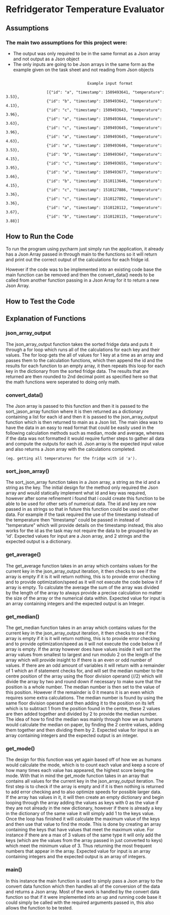 # Refridgerator Temperature Evaluator

## Assumptions

### The main two assumptions for this project were:
* The output was only required to be in the same format as a Json array and not output as a Json object
* The only inputs are going to be Json arrays in the same form as the example given on the task sheet and not reading
from Json objects
```

                                    Example input format

                  [{"id": "a", "timestamp": 1509493641, "temperature": 3.53},
                  {"id": "b", "timestamp": 1509493642, "temperature": 4.13},
                  {"id": "c", "timestamp": 1509493643, "temperature": 3.96},
                  {"id": "a", "timestamp": 1509493644, "temperature": 3.63},
                  {"id": "c", "timestamp": 1509493645, "temperature": 3.96},
                  {"id": "a", "timestamp": 1509493645, "temperature": 4.63},
                  {"id": "a", "timestamp": 1509493646, "temperature": 3.53},
                  {"id": "b", "timestamp": 1509493647, "temperature": 4.15},
                  {"id": "c", "timestamp": 1509493655, "temperature": 3.95},
                  {"id": "a", "timestamp": 1509493677, "temperature": 3.66},
                  {"id": "b", "timestamp": 1510113646, "temperature": 4.15},
                  {"id": "c", "timestamp": 1510127886, "temperature": 3.36},
                  {"id": "c", "timestamp": 1510127892, "temperature": 3.36},
                  {"id": "a", "timestamp": 1510128112, "temperature": 3.67},
                  {"id": "b", "timestamp": 1510128115, "temperature": 3.88}]
```

## How to Run the Code
To run the program using pycharm just simply run the application, it already has a Json Array passed in through main to
the functions so it will return and print out the correct output of the calculations for each fridge id.

However if the code was to be implemented into an existing code base the main function can be removed and then the
convert_data() needs to be called from another function passing in a Json Array for it to return a new Json Array.

## How to Test the Code


## Explanation of Functions

### json_array_output
The json_array_output function takes the sorted fridge data and puts it through a for loop which runs
all of the calculations for each key and their values. The for loop gets the all of values for 1 key at a time as an array and
passes them to the calculation functions, which then append the id and the results for each function to an empty array, it then
repeats this loop for each key in the dictionary from the sorted fridge data. The results that are returned are then rounded to
2nd decimal point as specified here so that the math functions were seperated to doing only math.

### convert_data()
The Json array is passed to this function and then it is passed to the sort_jason_array
function where it is then returned as a dictionary containing a list for each id and then
it is passed to the json_array_output function which is then returned to main as a Json list.
The main idea was to have the data in an easy to read format that could be easily used in the following
calculation methods such as median, mode and average, whereas if the data was not formatted it would require
further steps to gather all data and compute the outputs for each id. Json array is the expected input value and also
returns a Json array with the calculations completed.
```
(eg. getting all temperatures for the fridge with id 'a').
```
### sort_json_array()
The sort_json_array function takes in a Json array, a string as the id and a string as the key. The initial design
for the method only required the Json array and would statically implement what id and key was required, however
after some refinement i found that i could create this function to be able to be used for other sets of numerical
data. The id and key are now passed in as strings so that in future this function could be used on other data.
For example if the task required the use of the timestamp instead of the temperature then "timestamp" could be
passed in instead of "temperature" which will provide details on the timestamp instead, this also works for the id as
the task may not require the data to be grouped by an 'id'. Expected values for input are a Json array, and 2 strings
and the expected output is a dictionary.

### get_average()
The get_average function takes in an array which contains values for the current key in the json_array_output
iteration, it then checks to see if the array is empty if it is it will return nothing, this is to provide error
checking and to provide optimization/speed as it will not execute the code below it if array is empty. To calculate
the average the sum of the array was divided by the length of the array to always provide a precise calculation no
matter the size of the array or the numerical data within. Expected value for input is an array containing integers and
the expected output is an Integer.

### get_median()
The get_median function takes in an array which contains values for the current key in the json_array_output
iteration, it then checks to see if the array is empty if it is it will return nothing, this is to provide error
checking and to provide optimization/speed as it will not execute the code below it if array is empty. If the array
however does have values inside it will sort the array values from smallest to largest and run modulo 2 on the
length of the array which will provide insight to if there is an even or odd number of values. If there are an odd
amount of variables it will return with a remainder of 1 which an if statement checks for, and will set the median
number to the centre position of the array using the floor division operand (//2) which will divide the array by two
and round down if necessary to make sure that the position is a whole number. The median number is then set to the
value of this position. However if the remainder is 0 it means it is an even which requires some extra calculations.
The median number is found by using the same floor division operand and then adding it to the position on its left
which is to subtract 1 from the position found in the centre, these 2 values are then added together and divided by
2 to provide the median number. The idea of how to find the median was mainly through how we as humans would
calculate the median on paper, by finding the 2 centre values, adding them together and then dividing them by 2.
Expected value for input is an array containing integers and the expected output is an integer.

### get_mode()
The design for this function was yet again based off of how we as humans would calculate the mode, which is to count
each value and keep a score of how many times each value has appeared, the highest score being the mode. With that
in mind the get_mode function takes in an array that contains all values for the current key in the json_array_output
iteration. The first step is to check if the array is empty and if it is then nothing is returned to add error
checking and to also optimize speeds for possible larger data. If the array has values in it, it will then create an
empty dictionary and begin looping through the array adding the values as keys with 0 as the value if they are not
already in the new dictionary, however if there is already a key in the dictionary of the same value it will simply
add 1 to the keys value. Once the loop has finished it will calculate the maximum value of the keys and then use that
value to find the mode. This is done by creating an array containing the keys that have values that meet the maximum
value. For instance if there are a max of 3 values of the same type it will only add the keys (which are the values
from the array passed in just converted to keys) which meet the minimum value of 3. Thus returning the most frequent
numbers that appear in the array. Expected value for input is an array containing integers and the expected output is an
array of integers.

### main()
In this instance the main function is used to simply pass a Json array to the
convert data function which then handles all of the conversion of the data
and returns a Json array. Most of the work is handled by the convert data function
so that if it were implemented into an up and running code base it could simply be
called with the required arguments passed in, this also allows the function to be tested.